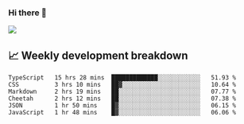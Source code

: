 ### Hi there 👋
<img align="center" src="https://github-readme-stats.vercel.app/api?username=Tumao727&show_icons=true&hide_title=true&theme=dracula" />


## 📈 Weekly development breakdown
<!--START_SECTION:waka-->

```text
TypeScript   15 hrs 28 mins  █████████████░░░░░░░░░░░░   51.93 %
CSS          3 hrs 10 mins   ██▓░░░░░░░░░░░░░░░░░░░░░░   10.64 %
Markdown     2 hrs 19 mins   ██░░░░░░░░░░░░░░░░░░░░░░░   07.77 %
Cheetah      2 hrs 12 mins   ██░░░░░░░░░░░░░░░░░░░░░░░   07.38 %
JSON         1 hr 50 mins    █▓░░░░░░░░░░░░░░░░░░░░░░░   06.15 %
JavaScript   1 hr 48 mins    █▓░░░░░░░░░░░░░░░░░░░░░░░   06.06 %
```

<!--END_SECTION:waka-->